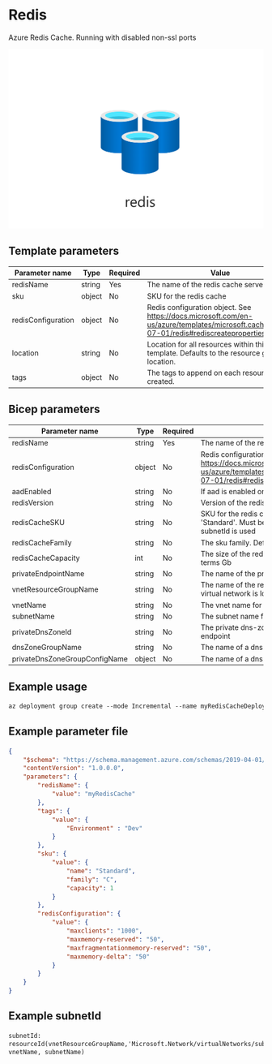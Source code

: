 # Redis

Azure Redis Cache. Running with disabled non-ssl ports

![Resource view](overview.png)

## Template parameters

| Parameter name     | Type   | Required | Value                                                                                     |
|--------------------|--------|----------|-------------------------------------------------------------------------------------------|
| redisName          | string | Yes      | The name of the redis cache server.                                                       |
| sku                | object | No       | SKU for the redis cache                                                                   |
| redisConfiguration | object | No       | Redis configuration object. See https://docs.microsoft.com/en-us/azure/templates/microsoft.cache/2019-07-01/redis#rediscreateproperties-object |
| location           | string | No       | Location for all resources within this template. Defaults to the resource group location. |
| tags               | object | No       | The tags to append on each resource created.                                              |

## Bicep parameters

| Parameter name                | Type   | Required | Value                                                                                     |
|-----------------------        |--------|----------|-------------------------------------------------------------------------------------------|
| redisName                     | string | Yes      | The name of the redis cache server.                                                       |
| redisConfiguration            | object | No       | Redis configuration object. See https://docs.microsoft.com/en-us/azure/templates/microsoft.cache/2019-07-01/redis#rediscr     eateproperties-object |
| aadEnabled                    | string | No       | If aad is enabled or not. Default is 'false'                                              |
| redisVersion                  | string | No       | Version of the redis cache. Default is '6'                                                |
| redisCacheSKU                 | string | No       | SKU for the redis cache. Default is 'Standard'. Must be at least 'Premium' if subnetId is used |
| redisCacheFamily              | string | No       | The sku family. Default is 'C'. Must be 'P'                                               |
| redisCacheCapacity            | int    | No       | The size of the redis cache instance in terms Gb                                          |
| privateEndpointName           | string | No       | The name of the private endpoint. Optional                                                |
| vnetResourceGroupName         | string | No       | The name of the resource group where the virtual network is located                       |
| vnetName                      | string | No       | The vnet name for the private endpoint                                                    |
| subnetName                    | string | No       | The subnet name for the private endpoint                                                  |
| privateDnsZoneId              | string | No       | The private dns-zone to register the private endpoint                                     |
| dnsZoneGroupName              | string | No       | The name of a dns-zone group                                                              |
| privateDnsZoneGroupConfigName | object | No       | The name of a dns-zone group config                                                       |


## Example usage

``` ps
az deployment group create --mode Incremental --name myRedisCacheDeployment --resource-group myResourceGroup --template-file ./azuredeploy.json --template-uri "https://raw.githubusercontent.com/equinor/ioc-shared-infrastructure/master/resources/resourceRedis/azuredeploy.jsonc"
```

## Example parameter file

``` json
{
    "$schema": "https://schema.management.azure.com/schemas/2019-04-01/deploymentParameters.json#",
    "contentVersion": "1.0.0.0",
    "parameters": {
        "redisName": {
            "value": "myRedisCache"
        },
        "tags": {
            "value": {
                "Environment" : "Dev"
            }
        },
        "sku": {
            "value": {
                "name": "Standard",
                "family": "C",
                "capacity": 1
            }
        },
        "redisConfiguration": {
            "value": {
                "maxclients": "1000",
                "maxmemory-reserved": "50",
                "maxfragmentationmemory-reserved": "50",
                "maxmemory-delta": "50"
            }
        }
    }
}
```

## Example subnetId
```
subnetId: resourceId(vnetResourceGroupName,'Microsoft.Network/virtualNetworks/subnets', vnetName, subnetName)
```
